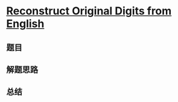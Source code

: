 # [Reconstruct Original Digits from English](https://leetcode.com/problems/reconstruct-original-digits-from-english/)
## 题目


## 解题思路


## 总结


